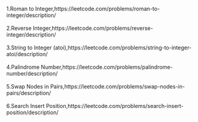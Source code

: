 <br>
1.Roman to Integer,https://leetcode.com/problems/roman-to-integer/description/ 
</br>

<br>
2.Reverse Integer,https://leetcode.com/problems/reverse-integer/description/
</br>

<br>
3.String to Integer (atoi),https://leetcode.com/problems/string-to-integer-atoi/description/
</br>

<br>
4.Palindrome Number,https://leetcode.com/problems/palindrome-number/description/
</br>

<br>
5.Swap Nodes in Pairs,https://leetcode.com/problems/swap-nodes-in-pairs/description/
</br>

<br>
6.Search Insert Position,https://leetcode.com/problems/search-insert-position/description/
</br>
